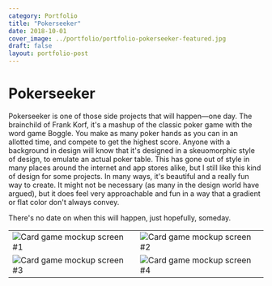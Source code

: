 ```yaml
---
category: Portfolio
title: "Pokerseeker"
date: 2018-10-01
cover_image: ../portfolio/portfolio-pokerseeker-featured.jpg
draft: false
layout: portfolio-post
---
```


# Pokerseeker

Pokerseeker is one of those side projects that will happen—one day. The brainchild of Frank Korf, it's a mashup of the classic poker game with the word game Boggle. You make as many poker hands as you can in an allotted time, and compete to get the highest score. Anyone with a background in design will know that it's designed in a skeuomorphic style of design, to emulate an actual poker table. This has gone out of style in many places around the internet and app stores alike, but I still like this kind of design for some projects. In many ways, it's beautiful and a really fun way to create. It might not be necessary (as many in the design world have argued), but it does feel very approachable and fun in a way that a gradient or flat color don't always convey.

There's no date on when this will happen, just hopefully, someday.

|  |  |
| ----------- | ----------- |
| ![Card game mockup screen #1](../portfolio/portfolio-pokerseeker0.jpg) | ![Card game mockup screen #2](../portfolio/portfolio-pokerseeker1.jpg) |
| ![Card game mockup screen #3](../portfolio/portfolio-pokerseeker2.jpg) | ![Card game mockup screen #4](../portfolio/portfolio-pokerseeker3.jpg) |









